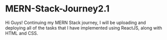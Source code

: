 # MERN-Stack-Journey2.1
Hi Guys!
Continuing my MERN Stack journey, I will be uploading and deploying all of the tasks that I have implemented using ReactJS, along with HTML and CSS.
